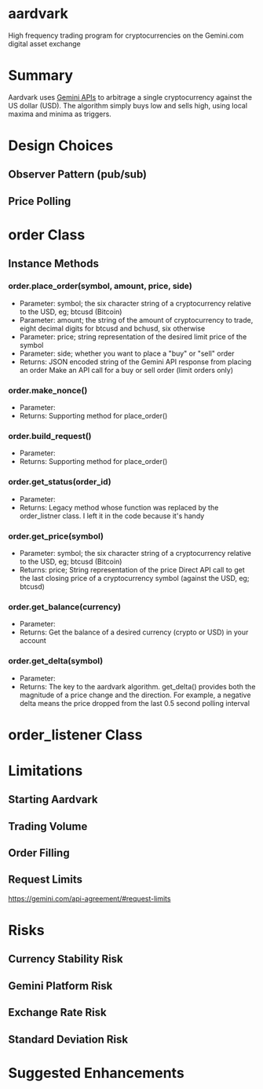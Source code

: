 # aardvark
High frequency trading program for cryptocurrencies on the Gemini.com digital asset exchange

# Summary
Aardvark uses [Gemini APIs](https://docs.gemini.com/rest-api/) to arbitrage a single cryptocurrency against the US dollar (USD). The algorithm simply buys low and sells high, using local maxima and minima as triggers.

# Design Choices
## Observer Pattern (pub/sub)
## Price Polling

# order Class
## Instance Methods
### order.place_order(symbol, amount, price, side)
- Parameter: symbol; the six character string of a cryptocurrency relative to the USD, eg; btcusd (Bitcoin)
- Parameter: amount; the string of the amount of cryptocurrency to trade, eight decimal digits for btcusd and bchusd, six otherwise
- Parameter: price; string representation of the desired limit price of the symbol
- Parameter: side; whether you want to place a "buy" or "sell" order
- Returns: JSON encoded string of the Gemini API response from placing an order
Make an API call for a buy or sell order (limit orders only)
### order.make_nonce()
- Parameter:
- Returns:
Supporting method for place_order()
### order.build_request()
- Parameter:
- Returns:
Supporting method for place_order()
### order.get_status(order_id)
- Parameter:
- Returns:
Legacy method whose function was replaced by the order_listner class. I left it in the code because it's handy
### order.get_price(symbol)
- Parameter: symbol; the six character string of a cryptocurrency relative to the USD, eg; btcusd (Bitcoin)
- Returns: price; String representation of the price
Direct API call to get the last closing price of a cryptocurrency symbol (against the USD, eg; btcusd)
### order.get_balance(currency)
- Parameter:
- Returns:
Get the balance of a desired currency (crypto or USD) in your account
### order.get_delta(symbol)
- Parameter:
- Returns:
The key to the aardvark algorithm. get_delta() provides both the magnitude of a price change and the direction. For example, a negative delta means the price dropped from the last 0.5 second polling interval
# order_listener Class

# Limitations
## Starting Aardvark
## Trading Volume
## Order Filling
## Request Limits
https://gemini.com/api-agreement/#request-limits

# Risks
## Currency Stability Risk
## Gemini Platform Risk
## Exchange Rate Risk
## Standard Deviation Risk

# Suggested Enhancements
